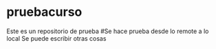 # pruebacurso
Este es un repositorio de prueba
#Se hace prueba desde lo remote a lo local
Se puede escribir otras cosas
